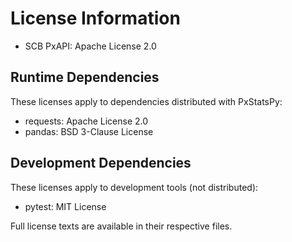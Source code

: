 # License Information

- SCB PxAPI: Apache License 2.0

## Runtime Dependencies
These licenses apply to dependencies distributed with PxStatsPy:
- requests: Apache License 2.0
- pandas: BSD 3-Clause License

## Development Dependencies
These licenses apply to development tools (not distributed):
- pytest: MIT License

Full license texts are available in their respective files.